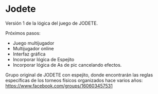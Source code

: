 # Jodete

Versión 1 de la lógica del juego de JODETE. 

Próximos pasos:
- Juego multijugador
- Multijugador online
- Interfaz gráfica
- Incorporar lógica de Espejito
- Incorporar lógica de As de pic cancelando efectos. 

Grupo original de JODETE con espejito, donde encontrarán las reglas específicas de los torneos físicos organizados hace varios años:
https://www.facebook.com/groups/160603457531
